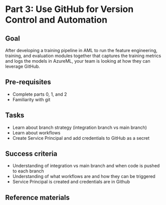 
# Part 3: Use GitHub for Version Control and Automation


## Goal 
After developing a training pipeline in AML to run the feature engineering, training, and evaluation modules together that captures the training metrics and logs the models in AzureML, your team is looking at how they can leverage GitHub.

## Pre-requisites
- Complete parts 0, 1, and 2
- Familiarity with git

## Tasks
- Learn about branch strategy (integration branch vs main branch)
- Learn about workflows
- Create Service Principal and add credentials to GitHub as a secret

## Success criteria
- Understanding of integration vs main branch and when code is pushed to each branch
- Understanding of what workflows are and how they can be triggered
- Service Principal is created and credentials are in Github

## Reference materials